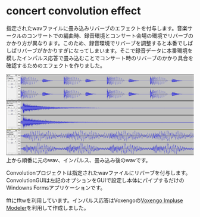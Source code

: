 concert convolution effect
===========

指定されたwavファイルに畳み込みリバーブのエフェクトを付与します。音楽サークルのコンサートでの編曲時、録音環境とコンサート会場の環境でリバーブのかかり方が異なります。このため、録音環境でリバーブを調整すると本番でしばしばリバーブがかかりすぎになってしまいます。そこで録音データに本番環境を模したインパルス応答で畳み込むことでコンサート時のリバーブのかかり具合を確認するためのエフェクトを作りました。

![畳み込みのデモ](impulse.png)
上から順番に元のwav、インパルス、畳み込み後のwavです。

Convolutionプロジェクトは指定されたwavファイルにリバーブを付与します。ConvolutionGUIは左記のオプションをGUIで設定し本体にパイプするだけのWindowns Formsアプリケーションです。

fftにfftwを利用しています。インパルス応答はVoxengoの[Voxengo Impluse Modeler](http://www.voxengo.com/product/imodeler/)を利用して作成しました。
